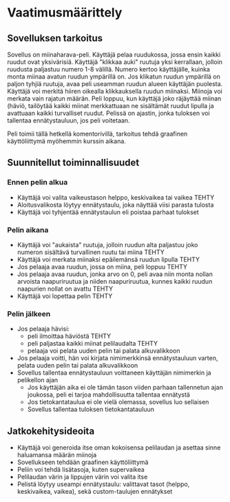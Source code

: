 # Vaatimusmäärittely

## Sovelluksen tarkoitus

Sovellus on miinaharava-peli. Käyttäjä pelaa ruudukossa, jossa ensin kaikki ruudut ovat yksivärisiä. Käyttäjä "klikkaa auki" 
ruutuja yksi kerrallaan, jolloin ruudusta paljastuu numero 1-8 välillä. Numero kertoo käyttäjälle, kuinka monta miinaa avatun ruudun ympärillä on. Jos klikatun
ruudun ympärillä on paljon tyhjiä ruutuja, avaa peli useamman ruudun alueen käyttäjän puolesta. Käyttäjä voi merkitä hiiren oikealla klikkauksella ruudun miinaksi.
Miinoja voi merkata vain rajatun määrän. Peli loppuu, kun käyttäjä joko räjäyttää miinan (häviö, tailöytää kaikki miinat merkkattuaan ne sisältämät ruudut
lipulla ja avattuaan kaikki turvalliset ruudut. Pelissä on ajastin, jonka tuloksen voi tallentaa ennätystauluun, jos peli voitetaan.

Peli toimii tällä hetkellä komentorivillä, tarkoitus tehdä graafinen käyttöliittymä myöhemmin kurssin aikana.

## Suunnitellut toiminnallisuudet

### Ennen pelin alkua
- Käyttäjä voi valita vaikeustason helppo, keskivaikea tai vaikea TEHTY 
- Aloitusvalikosta löytyy ennätystaulu, joka näyttää viisi parasta tulosta
- Käyttäjä voi tyhjentää ennätystaulun eli poistaa parhaat tulokset 

### Pelin aikana
- Käyttäjä voi "aukaista" ruutuja, jolloin ruudun alta paljastuu joko numeron sisältävä turvallinen ruutu tai miina TEHTY
- Käyttäjä voi merkata miinaksi epäilemänsä ruudun lipulla TEHTY
- Jos pelaaja avaa ruudun, jossa on miina, peli loppuu TEHTY
- Jos pelaaja avaa ruudun, jonka arvo on 0, peli avaa niin monta nollan arvoista naapuriruutua ja niiden naapuriruutua, kunnes kaikki ruudun naapurien nollat on avattu TEHTY
- Käyttäjä voi lopettaa pelin TEHTY

### Pelin jälkeen
- Jos pelaaja hävisi:
  -  peli ilmoittaa häviöstä TEHTY
  -  peli paljastaa kaikki miinat pelilaudalta TEHTY
  -  pelaaja voi pelata uuden pelin tai palata alkuvalikkoon 
- Jos pelaaja voitti, hän voi kirjata nimimerkkinsä ennätystauluun varten, pelata uuden pelin tai palata alkuvalikkoon
- Sovellus tallentaa ennätystauluun voittaneen käyttäjän nimimerkin ja pelikellon ajan
  - Jos käyttäjän aika ei ole tämän tason viiden parhaan tallennetun ajan joukossa, peli ei tarjoa mahdollisuutta tallentaa ennätystä
  - Jos tietokantataulua ei ole vielä olemassa, sovellus luo sellaisen
  - Sovellus tallentaa tuloksen tietokantatauluun

## Jatkokehitysideoita
- Käyttäjä voi generoida itse oman kokoisensa pelilaudan ja asettaa sinne haluamansa määrän miinoja
- Sovellukseen tehdään graafinen käyttöliittymä
- Peliin voi tehdä lisätasoja, kuten supervaikea
- Pelilaudan värin ja lippujen värin voi valita itse
- Pelistä löytyy useampi ennätystaulu: valittavat tasot (helppo, keskivaikea, vaikea), sekä custom-taulujen ennätykset
